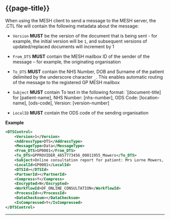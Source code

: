 ## {{page-title}}

When using the MESH client to send a message to the MESH server, the .CTL file will contain the following metadata about the message:

- `Version` **MUST** be the version of the document that is being sent - for example, the initial version will be `1`, and subsequent versions of updated/replaced documents will increment by 1

- `From_DTS` **MUST** contain the MESH mailbox ID of the sender of the message – for example, the originating organisation

- `To_DTS` **MUST** contain the NHS Number, DOB and Surname of the patient delimited by the underscore character `_`. This enables automatic routing of the message to the registered GP MESH mailbox

- `Subject` **MUST** contain To text in the following format: `[document-title] for [patient-name], NHS Number: [nhs-number], ODS Code: [location-name], [ods-code], Version: [version-number]

- `LocalID` **MUST** contain the ODS code of the sending organisation

**Example**

```xml
<DTSControl>
    <Version>1</Version>
    <AddressType>DTS</AddressType>
    <MessageType>Data</MessageType>
    <From_DTS>GP0001</From_DTS>
    <To_DTS>GPPROVIDER_4857773456_09011955_Mowers</To_DTS>
    <Subject>Online consultation report for patient: Mrs Lorne Mowers, NHS Number: 485 777 3456, ODS C: GP0001, Version: 1</Subject>
    <LocalId>GP0001</LocalId>
    <DTSId></DTSId>
    <PartnerId></PartnerId>
    <Compress>Y</Compress>
    <Encrypted>N</Encrypted>
    <WorkflowId>DF_ONLINE_CONSULTATION</WorkflowId>
    <ProcessId></ProcessId>
    <DataChecksum></DataChecksum>
    <IsCompressed>Y</IsCompressed>
</DTSControl>
```

---